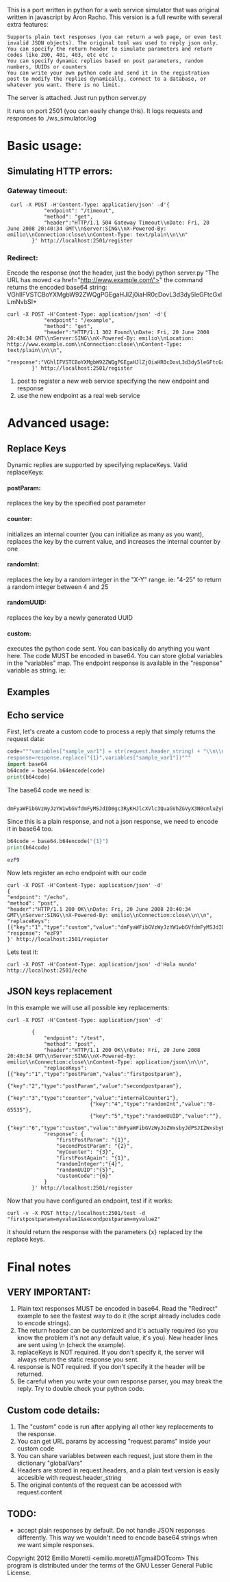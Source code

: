 This is a port written in python for a web service simulator that was original written in javascript by Aron Racho. This version is a full rewrite with several extra features:

    Supports plain text responses (you can return a web page, or even test invalid JSON objects). The original tool was used to reply json only.
    You can specify the return header to simulate parameters and return codes like 200, 401, 403, etc etc .
    You can specify dynamic replies based on post parameters, random numbers, UUIDs or counters
    You can write your own python code and send it in the registration post to modify the replies dynamically, connect to a database, or whatever you want. There is no limit.


The server is attached. Just run python server.py

It runs on port 2501 (you can easily change this).
It logs requests and responses to ./ws_simulator.log

# Basic usage:

## Simulating HTTP errors:

### Gateway timeout:
	 curl -X POST -H'Content-Type: application/json' -d'{
				"endpoint": "/timeout",
				"method": "get",
				"header":"HTTP/1.1 504 Gateway Timeout\\nDate: Fri, 20 June 2008 20:40:34 GMT\\nServer:SING\\nX-Powered-By: emilio\\nConnection:close\\nContent-Type: text/plain\\n\\n"
			}' http://localhost:2501/register
### Redirect:
Encode the response (not the header, just the body)
    python server.py "The URL has moved <a href=\"http://www.example.com\">"
the command returns the encoded base64 string: VGhlIFVSTCBoYXMgbW92ZWQgPGEgaHJlZj0iaHR0cDovL3d3dy5leGFtcGxlLmNvbSI+

	curl -X POST -H'Content-Type: application/json' -d'{
				"endpoint": "/example",
				"method": "get",
				"header":"HTTP/1.1 302 Found\\nDate: Fri, 20 June 2008 20:40:34 GMT\\nServer:SING\\nX-Powered-By: emilio\\nLocation: http://www.example.com\\nConnection:close\\nContent-Type: text/plain\\n\\n",
				"response":"VGhlIFVSTCBoYXMgbW92ZWQgPGEgaHJlZj0iaHR0cDovL3d3dy5leGFtcGxlLmNvbSI+"
			}' http://localhost:2501/register
 
1) post to register a new web service specifying the new endpoint and response
2) use the new endpoint as a real web service

# Advanced usage:
## Replace Keys
Dynamic replies are supported by specifying replaceKeys. Valid replaceKeys:
#### postParam:
replaces the key by the specified post parameter
#### counter:
initializes an internal counter (you can initialize as many as you want), replaces the key by the current value, and increases the internal counter by one
#### randomInt:
replaces the key by a random integer in the "X-Y" range. ie: "4-25" to return a random integer between 4 and 25
#### randomUUID:
replaces the key by a newly generated UUID
#### custom:
executes the python code sent. You can basically do anything you want here. The code MUST be encoded in base64. You can store global variables in the "variables" map. The endpoint response is available in the "response" variable as string. ie:

## Examples 
## Echo service
First, let's create a custom code to process a reply that simply returns the request data:

```python
code="""variables["sample_var1"] = str(request.header_string) + "\\n\\n" + str(request.content) + "\\n\\n\\n"
response=response.replace("{1}",variables["sample_var1"])"""
import base64
b64code = base64.b64encode(code)
print(b64code)
```

The base64 code we need is:

        dmFyaWFibGVzWyJzYW1wbGVfdmFyMSJdID0gc3RyKHJlcXVlc3QuaGVhZGVyX3N0cmluZykgKyAiXG5cbiIgKyBzdHIocmVxdWVzdC5jb250ZW50KSArICJcblxuXG4iCnJlc3BvbnNlPXJlc3BvbnNlLnJlcGxhY2UoInsxfSIsdmFyaWFibGVzWyJzYW1wbGVfdmFyMSJdKQ==

Since this is a plain response, and not a json response, we need to encode it in base64 too. 
```python
b64code = base64.b64encode("{1}")
print(b64code)
```

    ezF9

Now lets register an echo endpoint with our code

    curl -X POST -H'Content-Type: application/json' -d'
    {
    "endpoint": "/echo",
    "method": "post",
    "header":"HTTP/1.1 200 OK\\nDate: Fri, 20 June 2008 20:40:34 GMT\\nServer:SING\\nX-Powered-By: emilio\\nConnection:close\\n\\n",
    "replaceKeys":[{"key":"1","type":"custom","value":"dmFyaWFibGVzWyJzYW1wbGVfdmFyMSJdID0gc3RyKHJlcXVlc3QuaGVhZGVyX3N0cmluZykgKyAiXG5cbiIgKyBzdHIocmVxdWVzdC5jb250ZW50KSArICJcblxuXG4iCnJlc3BvbnNlPXJlc3BvbnNlLnJlcGxhY2UoInsxfSIsdmFyaWFibGVzWyJzYW1wbGVfdmFyMSJdKQ=="}],
    "response": "ezF9"
    }' http://localhost:2501/register

Lets test it:

    curl -X POST -H'Content-Type: application/json' -d'Hola mundo' http://localhost:2501/echo

## JSON keys replacement
In this example we will use all possible key replacements:

	curl -X POST -H'Content-Type: application/json' -d'

			{
				"endpoint": "/test",
				"method": "post",
				"header":"HTTP/1.1 200 OK\\nDate: Fri, 20 June 2008 20:40:34 GMT\\nServer:SING\\nX-Powered-By: emilio\\nConnection:close\\nContent-Type: application/json\\n\\n",
				"replaceKeys":[{"key":"1","type":"postParam","value":"firstpostparam"},
							   {"key":"2","type":"postParam","value":"secondpostparam"},
							   {"key":"3","type":"counter","value":"internalCounter1"},
							   {"key":"4","type":"randomInt","value":"0-65535"},
							   {"key":"5","type":"randomUUID","value":""},
							   {"key":"6","type":"custom","value":"dmFyaWFibGVzWyJoZWxsbyJdPSJIZWxsbyBXb3JsZCIKcmVzcG9uc2U9cmVzcG9uc2UucmVwbGFjZSgiezZ9Iix2YXJpYWJsZXNbImhlbGxvIl0p"}],
				"response": {
					"firstPostParam": "{1}",
					"secondPostParam": "{2}",
					"myCounter": "{3}",
					"firstPostAgain": "{1}",
					"randomInteger":"{4}",
					"randomUUID":"{5}",
					"customCode":"{6}"
				}
			}' http://localhost:2501/register


 

Now that you have configured an endpoint, test if it works:

    curl -v -X POST http://localhost:2501/test -d "firstpostparam=myvalue1&secondpostparam=myvalue2"

it should return the response with the parameters {x} replaced by the replace keys.




# Final notes
## VERY IMPORTANT:
1. Plain text responses MUST be encoded in base64. Read the "Redirect" example to see the fastest way to do it (the script already includes code to encode strings).
2. The return header can be customized and it's actually required (so you know the problem it's not any default value, it's you). New header lines are sent using \\n (check the example).
3. replaceKeys is NOT required. If you don't specify it, the server will always return the static response you sent.
4. response is NOT required. If you don't specify it the header will be returned.
5. Be careful when you write your own response parser, you may break the reply. Try to double check your python code.

## Custom code details:
1. The "custom" code is run after applying all other key replacements to the response.
2. You can get URL params by accessing "request.params" inside your custom code
3. You can share variables between each request, just store them in the dictionary "globalVars"
4. Headers are stored in request.headers, and a plain text version is easily accesible with request.header_string
5. The original contents of the request can be accessed with request.content

## TODO:
* accept plain responses by default. Do not handle JSON responses differently. This way we wouldn't need to encode base64 strings when we want simple responses.

Copyright 2012 Emilio Moretti <emilio.morettiATgmailDOTcom>
This program is distributed under the terms of the GNU Lesser General Public License.
